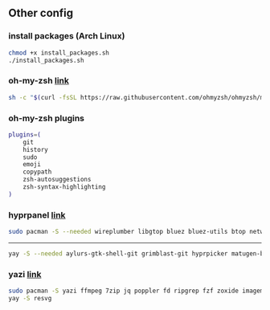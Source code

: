 ## Other config

### install packages (Arch Linux)
```zsh
chmod +x install_packages.sh
./install_packages.sh
```

### oh-my-zsh [link](https://ohmyz.sh/#install)
```zsh
sh -c "$(curl -fsSL https://raw.githubusercontent.com/ohmyzsh/ohmyzsh/master/tools/install.sh)"
```

### oh-my-zsh plugins
```zsh
plugins=(
	git
	history
	sudo
	emoji
	copypath
	zsh-autosuggestions
	zsh-syntax-highlighting
)
```

### hyprpanel [link](https://hyprpanel.com/getting_started/installation.html#arch-1)
```zsh
sudo pacman -S --needed wireplumber libgtop bluez bluez-utils btop networkmanager dart-sass wl-clipboard brightnessctl swww python upower pacman-contrib power-profiles-daemon gvfs wf-recorder
```
---
```zsh
yay -S --needed aylurs-gtk-shell-git grimblast-git hyprpicker matugen-bin python-gpustat hyprsunset-git
```

### yazi [link](https://yazi-rs.github.io/docs/installation/#arch)
```zsh
sudo pacman -S yazi ffmpeg 7zip jq poppler fd ripgrep fzf zoxide imagemagick
yay -S resvg
```
